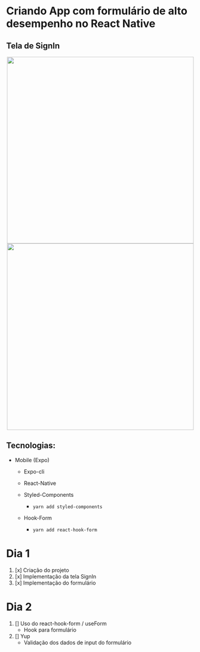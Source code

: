 # Criando App com formulário de alto desempenho no React Native

## Tela de SignIn
<p align="center">
<img src="https://user-images.githubusercontent.com/48128325/159810621-f21ccde4-f1a6-4212-a508-a7e5e17d63b9.jpeg" height="500"/>
<img src="https://user-images.githubusercontent.com/48128325/159810868-c285e9e6-e022-4338-91e3-120c9c4524ce.jpeg" height="500"/>
</p>


## Tecnologias: 
- Mobile (Expo)
  - Expo-cli
  - React-Native
  
  - Styled-Components
    - `yarn add styled-components`
  - Hook-Form
    - `yarn add react-hook-form`


# Dia 1
1. [x] Criação do projeto
2. [x] Implementação da tela SignIn
3. [x] Implementação do formulário

# Dia 2
1. [] Uso do react-hook-form / useForm
    - Hook para formulário
2. [] Yup
    - Validação dos dados de input do formulário


